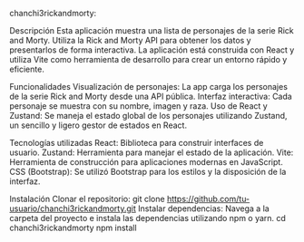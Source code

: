 chanchi3rickandmorty:

Descripción
Esta aplicación muestra una lista de personajes de la serie Rick and Morty. Utiliza la Rick and Morty API para obtener los datos y presentarlos de forma interactiva. La aplicación está construida con React y utiliza Vite como herramienta de desarrollo para crear un entorno rápido y eficiente.

Funcionalidades
Visualización de personajes: La app carga los personajes de la serie Rick and Morty desde una API pública.
Interfaz interactiva: Cada personaje se muestra con su nombre, imagen y raza.
Uso de React y Zustand: Se maneja el estado global de los personajes utilizando Zustand, un sencillo y ligero gestor de estados en React.

Tecnologías utilizadas
React: Biblioteca para construir interfaces de usuario.
Zustand: Herramienta para manejar el estado de la aplicación.
Vite: Herramienta de construcción para aplicaciones modernas en JavaScript.
CSS (Bootstrap): Se utilizó Bootstrap para los estilos y la disposición de la interfaz.

Instalación
Clonar el repositorio:
git clone https://github.com/tu-usuario/chanchi3rickandmorty.git
Instalar dependencias:
Navega a la carpeta del proyecto e instala las dependencias utilizando npm o yarn.
cd chanchi3rickandmorty
npm install
